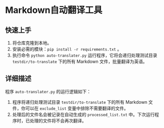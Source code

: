 # Markdown自动翻译工具

## 快速上手

1. 将仓库克隆到本地。
2. 安装必需的模块：`pip install -r requirements.txt` 。
3. 执行命令 `python auto-translater.py` 运行程序，它将会递归处理测试目录 `testdir/to-translate` 下的所有 Markdown 文件，批量翻译为英语。

## 详细描述

程序 `auto-translater.py` 的运行逻辑如下：

1. 程序将递归处理测试目录 `testdir/to-translate` 下的所有 Markdown 文件，你可以在 `exclude_list` 变量中排除不需要翻译的文件。
2. 处理后的文件名会被记录在自动生成的 `processed_list.txt` 中。下次运行程序时，已处理的文件将不会再次翻译。